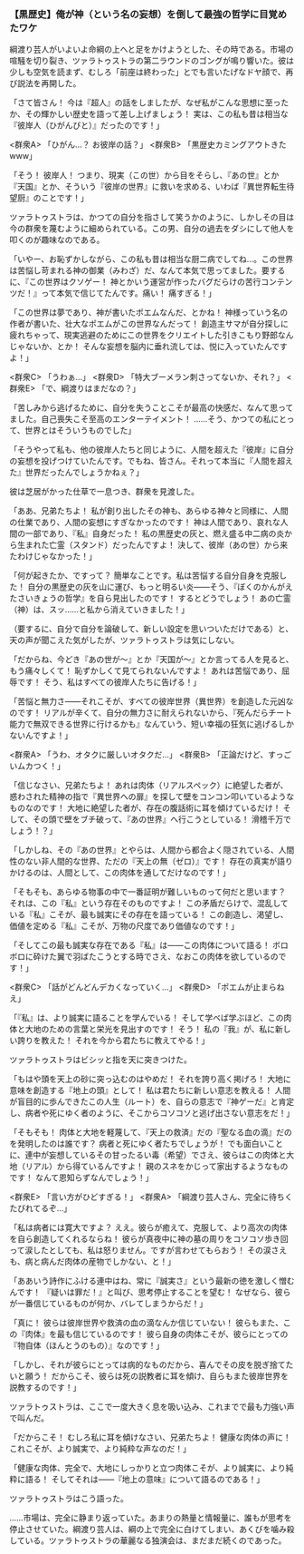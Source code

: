 
### **【黒歴史】俺が神（という名の妄想）を倒して最強の哲学に目覚めたワケ**

綱渡り芸人がいよいよ命綱の上へと足をかけようとした、その時である。市場の喧騒を切り裂き、ツァラトゥストラの第二ラウンドのゴングが鳴り響いた。彼は少しも空気を読まず、むしろ「前座は終わった」とでも言いたげなドヤ顔で、再び説法を再開した。

「さて皆さん！ 今は『超人』の話をしましたが、なぜ私がこんな思想に至ったか、その輝かしい歴史を語って差し上げましょう！ 実は、この私も昔は相当な『彼岸人（ひがんびと）』だったのです！」

<群衆A> 「ひがん…？ お彼岸の話？」
<群衆B> 「黒歴史カミングアウトきたwww」

「そう！ 彼岸人！ つまり、現実（この世）から目をそらし、『あの世』とか『天国』とか、そういう『彼岸の世界』に救いを求める、いわば『異世界転生待望厨』のことです！」

ツァラトゥストラは、かつての自分を指さして笑うかのように、しかしその目は今の群衆を蔑むように細められている。この男、自分の過去をダシにして他人を叩くのが趣味なのである。

「いやー、お恥ずかしながら、この私も昔は相当な厨二病でしてね…。この世界は苦悩し苛まれる神の御業（みわざ）だ、なんて本気で思ってました。要するに、『この世界はクソゲー！ 神とかいう運営が作ったバグだらけの苦行コンテンツだ！』って本気で信じてたんです。痛い！ 痛すぎる！」

「この世界は夢であり、神が書いたポエムなんだ、とかね！ 神様っていう名の作者が書いた、壮大なポエムがこの世界なんだって！ 創造主サマが自分探しに疲れちゃって、現実逃避のためにこの世界をクリエイトした引きこもり野郎なんじゃないか、とか！ そんな妄想を脳内に垂れ流しては、悦に入っていたんですよ！」

<群衆C> 「うわぁ…」
<群衆D> 「特大ブーメラン刺さってないか、それ？」
<群衆E> 「で、綱渡りはまだなの？」

「苦しみから逃げるために、自分を失うことこそが最高の快感だ、なんて思ってました。自己喪失こそ至高のエンターテイメント！ ……そう、かつての私にとって、世界とはそういうものでした」

「そうやって私も、他の彼岸人たちと同じように、人間を超えた『彼岸』に自分の妄想を投げつけていたんです。でもね、皆さん。それって本当に『人間を超えた』世界だったんでしょうかねぇ？」

彼は芝居がかった仕草で一息つき、群衆を見渡した。

「ああ、兄弟たちよ！ 私が創り出したその神も、あらゆる神々と同様に、人間の仕業であり、人間の妄想にすぎなかったのです！ 神は人間であり、哀れな人間の一部であり、『私』自身だった！ 私の黒歴史の灰と、燃え盛る中二病の炎から生まれた亡霊（スタンド）だったんですよ！ 決して、彼岸（あの世）から来たわけじゃなかった！」

「何が起きたか、ですって？ 簡単なことです。私は苦悩する自分自身を克服した！ 自分の黒歴史の灰を山に運び、もっと明るい炎――そう、『ぼくのかんがえたさいきょうの哲学』を自ら見出したのです！ するとどうでしょう！ あの亡霊（神）は、スッ……と私から消えていきました！」

（要するに、自分で自分を論破して、新しい設定を思いついただけである）と、天の声が聞こえた気がしたが、ツァラトゥストラは気にしない。

「だからね、今どき『あの世が～』とか『天国が～』とか言ってる人を見ると、もう痛々しくて！ 恥ずかしくて見てられないんですよ！ あれは苦悩であり、屈辱です！ そう、私はすべての彼岸人たちに告げる！」

「苦悩と無力さ――それこそが、すべての彼岸世界（異世界）を創造した元凶なのです！ リアルが辛くて、自分の無力さに耐えられないから、『死んだらチート能力で無双できる世界に行けるかも』なんていう、短い幸福の狂気に逃げるしかないんですよ！」

<群衆A> 「うわ、オタクに厳しいオタクだ…」
<群衆B> 「正論だけど、すっごいムカつく！」

「信じなさい、兄弟たちよ！ あれは肉体（リアルスペック）に絶望した者が、惑わされた精神の指で『異世界への扉』を探して壁をコンコン叩いているようなものなのです！ 大地に絶望した者が、存在の腹話術に耳を傾けているだけ！ そして、その頭で壁をブチ破って、『あの世界』へ行こうとしている！ 滑稽千万でしょう！？」

「しかしね、その『あの世界』とやらは、人間から都合よく隠されている、人間性のない非人間的な世界、ただの『天上の無（ゼロ）』です！ 存在の真実が語りかけるのは、人間として、この肉体を通してだけなのです！」

「そもそも、あらゆる物事の中で一番証明が難しいものって何だと思います？ それは、この『私』という存在そのものですよ！ この矛盾だらけで、混乱している『私』こそが、最も誠実にその存在を語っている！ この創造し、渇望し、価値を定める『私』こそが、万物の尺度であり価値なのです！」

「そしてこの最も誠実な存在である『私』は――この肉体について語る！ ボロボロに砕けた翼で羽ばたこうとする時でさえ、なおこの肉体を欲しているのです！」

<群衆C> 「話がどんどんデカくなっていく…」
<群衆D> 「ポエムが止まらねえ」

「『私』は、より誠実に語ることを学んでいる！ そして学べば学ぶほど、この肉体と大地のための言葉と栄光を見出すのです！ そう！ 私の『我』が、私に新しい誇りを教えた！ それを今から君たちに教えてやる！」

ツァラトゥストラはビシッと指を天に突きつけた。

「もはや頭を天上の砂に突っ込むのはやめだ！ それを誇り高く掲げろ！ 大地に意味を創造する『地上の頭』として！ 私は君たちに新しい意志を教える！ 人間が盲目的に歩んできたこの人生（ルート）を、自らの意志で『神ゲーだ』と肯定し、病者や死にゆく者のように、そこからコソコソと逃げ出さない意志をだ！」

「そもそも！ 肉体と大地を軽蔑して、『天上の救済』だの『聖なる血の滴』だのを発明したのは誰です？ 病者と死にゆく者たちでしょうが！ でも面白いことに、連中が妄想しているその甘ったるい毒（希望）でさえ、彼らはこの肉体と大地（リアル）から得ているんですよ！ 親のスネをかじって家出するようなものです！ なんて恩知らずなんでしょう！」

<群衆E> 「言い方がひどすぎる！」
<群衆A> 「綱渡り芸人さん、完全に待ちくたびれてるぞ…」

「私は病者には寛大ですよ？ ええ。彼らが癒えて、克服して、より高次の肉体を自ら創造してくれるならね！ 彼らが真夜中に神の墓の周りをコソコソ歩き回って涙したとしても、私は怒りません。ですが言わせてもらおう！ その涙さえも、病と病んだ肉体の産物でしかない、と！」

「ああいう詩作にふける連中はね、常に『誠実さ』という最新の徳を激しく憎むんです！ 『疑いは罪だ！』と叫び、思考停止することを望む！ なぜなら、彼らが一番信じているものが何か、バレてしまうからだ！」

「真に！ 彼らは彼岸世界や救済の血の滴なんか信じていない！ 彼らもまた、この『肉体』を最も信じているのです！ 彼ら自身の肉体こそが、彼らにとっての『物自体（ほんとうのもの）』なのです！」

「しかし、それが彼らにとっては病的なものだから、喜んでその皮を脱ぎ捨てたいと願う！ だからこそ、彼らは死の説教者に耳を傾け、自らもまた彼岸世界を説教するのです！」

ツァラトゥストラは、ここで一度大きく息を吸い込み、これまでで最も力強い声で叫んだ。

「だからこそ！ むしろ私に耳を傾けなさい、兄弟たちよ！ 健康な肉体の声に！ これこそが、より誠実で、より純粋な声なのだ！」

「健康な肉体、完全で、大地にしっかりと立つ肉体こそが、より誠実に、より純粋に語る！ そしてそれは――『地上の意味』について語るのである！」

ツァラトゥストラはこう語った。

……市場は、完全に静まり返っていた。あまりの熱量と情報量に、誰もが思考を停止させていた。綱渡り芸人は、綱の上で完全に白けてしまい、あくびを噛み殺している。ツァラトゥストラの華麗なる独演会は、まだまだ続くのであった。
